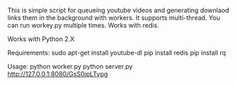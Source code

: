 This is simple script for queueing youtube videos and generating downlaod links them in the background with workers. It supports multi-thread. You can run workey.py multiple times. Works with redis.

Works with Python 2.X

Requirements:
sudo apt-get install youtube-dl
pip install redis
pip install rq

Usage:
python worker.py
python server.py
http://127.0.0.1:8080/GsS0jpLTypg